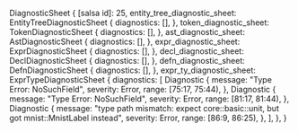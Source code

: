 DiagnosticSheet {
    [salsa id]: 25,
    entity_tree_diagnostic_sheet: EntityTreeDiagnosticSheet {
        diagnostics: [],
    },
    token_diagnostic_sheet: TokenDiagnosticSheet {
        diagnostics: [],
    },
    ast_diagnostic_sheet: AstDiagnosticSheet {
        diagnostics: [],
    },
    expr_diagnostic_sheet: ExprDiagnosticSheet {
        diagnostics: [],
    },
    decl_diagnostic_sheet: DeclDiagnosticSheet {
        diagnostics: [],
    },
    defn_diagnostic_sheet: DefnDiagnosticSheet {
        diagnostics: [],
    },
    expr_ty_diagnostic_sheet: ExprTypeDiagnosticSheet {
        diagnostics: [
            Diagnostic {
                message: "Type Error: NoSuchField",
                severity: Error,
                range: [75:17, 75:44),
            },
            Diagnostic {
                message: "Type Error: NoSuchField",
                severity: Error,
                range: [81:17, 81:44),
            },
            Diagnostic {
                message: "type path mismatch: expect core::basic::unit, but got mnist::MnistLabel instead",
                severity: Error,
                range: [86:9, 86:25),
            },
        ],
    },
}